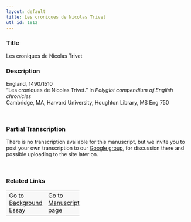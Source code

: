```yaml
---  
layout: default  
title: Les croniques de Nicolas Trivet  
utl_id: 1812
---
```


### Title

Les croniques de Nicolas Trivet


### Description

<p>England, 1490/1510<br />
“Les croniques de Nicolas Trivet.” In <em>Polyglot compendium of English chronicles</em><br />
Cambridge, MA, Harvard University, Houghton Library, MS Eng 750</p>
<p> </p>


### Partial Transcription

<p>There is no transcription available for this manuscript, but we invite you to post your own transcription to our <a href="https://paleography.library.utoronto.ca/content/group-work">Google group</a>, for discussion there and possible uploading to the site later on.</p>
<p> </p>


### Related Links

<table border="0.5" cellpadding="1" cellspacing="1" style="width: 200px; background-color:#F8F8F8;">
    <tbody style="border-color:#ccc">
        <tr style="border-color:#ccc">
            <td>Go to <a href="https://centerfordigitalhumanities.github.io/Newberry-French-paleography/_background_essay/1812" target="_blank">Background Essay</a></td>
            <td>Go to <a href="https://centerfordigitalhumanities.github.io/Newberry-French-paleography/www/record.html?id=1812" target="_blank">Manuscript</a> page</td>
        </tr>
    </tbody>
</table>
